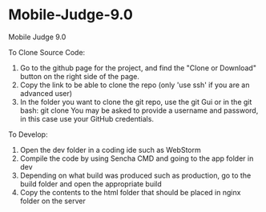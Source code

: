 # Mobile-Judge-9.0
Mobile Judge 9.0

To Clone Source Code:
1. Go to the github page for the project, and find the "Clone or Download" button on the right side of the page.
2. Copy the link to be able to clone the repo (only 'use ssh' if you are an advanced user)
3. In the folder you want to clone the git repo, use the git Gui or in the git bash:
  git clone <link>
  You may be asked to provide a username and password, in this case use your GitHub credentials.
 
 
To Develop:
1. Open the dev folder in a coding ide such as WebStorm
2. Compile the code by using Sencha CMD and going to the app folder in dev
3. Depending on what build was produced such as production, go to the build folder and open the appropriate build
4. Copy the contents to the html folder that should be placed in nginx folder on the server


